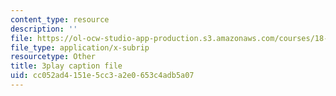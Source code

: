 ```yaml
---
content_type: resource
description: ''
file: https://ol-ocw-studio-app-production.s3.amazonaws.com/courses/18-06sc-linear-algebra-fall-2011/cc052ad4151e5cc3a2e0653c4adb5a07_0oBJN8F616U.vtt
file_type: application/x-subrip
resourcetype: Other
title: 3play caption file
uid: cc052ad4-151e-5cc3-a2e0-653c4adb5a07
---
```

